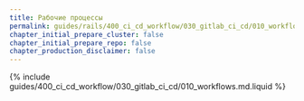 ```yaml
---
title: Рабочие процессы
permalink: guides/rails/400_ci_cd_workflow/030_gitlab_ci_cd/010_workflows.html
chapter_initial_prepare_cluster: false
chapter_initial_prepare_repo: false
chapter_production_disclaimer: false
---
```


{% include guides/400_ci_cd_workflow/030_gitlab_ci_cd/010_workflows.md.liquid %}